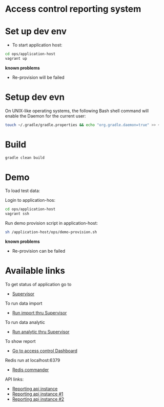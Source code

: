 Access control reporting system
====

# Set up dev env

* To start application host:

```bash
cd ops/application-host
vagrant up
```

**known problems**
* Re-provision will be failed

# Setup dev evn

On UNIX-like operating systems, the following Bash shell command will enable the Daemon for the current user:

```bash
touch ~/.gradle/gradle.properties && echo "org.gradle.daemon=true" >> ~/.gradle/gradle.properties
```

# Build

```bash
gradle clean build
```

# Demo

To load test data: 

Login to application-hos:

```bash
cd ops/application-host
vagrant ssh
```

Run demo provision script in application-host:

```bash
sh /application-host/ops/demo-provision.sh
```

**known problems**
* Re-provision can be failed

# Available links

To get status of application go to 
* [Supervisor](http://localhost:9001/)

To run data import
* [Run import thru Supervisor](http://localhost:9001/index.html?processname=data%3Aimport&action=start)

To run data analytic
* [Run analytic thru Supervisor](http://localhost:9001/index.html?processname=data%3Aanalytic&action=start)

To show report
* [Go to access control Dashboard](http://localhost:9999/)

Redis run at localhost:6379
 * [Redis commander](http://localhost:8081/)

API links:
* [Reporting api instance](http://localhost:9999/api/)
 * [Reporting api instance #1](http://localhost:9901/manage/health)
 * [Reporting api instance #2](http://localhost:9902/manage/health)
